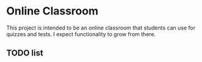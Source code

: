 # Online Classroom

This project is intended to be an online classroom that students can use for quizzes and tests. I expect functionality
to grow from there.

## TODO list

